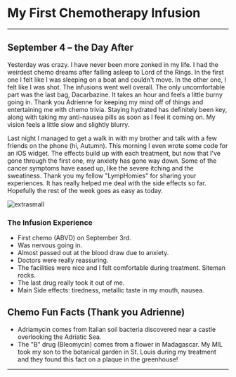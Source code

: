 # My First Chemotherapy Infusion

---

## **September 4 – the Day After**

Yesterday was crazy. I have never been more zonked in my life.
I had the weirdest chemo dreams after falling asleep to Lord of the Rings. In the first one I felt like I was sleeping on a boat and couldn't move. In the other one, I felt like I was shot.
The infusions went well overall. The only uncomfortable part was the last bag, Dacarbazine. It takes an hour
and feels a little burny going in. Thank you Adrienne for keeping my mind off of things and entertaining me with chemo trivia. Staying hydrated has definitely been
key, along with taking my anti-nausea pills as soon as I feel it coming on.
My vision feels a little slow and slightly blurry.

Last night I managed to get a walk in with my brother and talk with a few friends on the phone (hi, Autumn).
This morning I even wrote some code for an iOS widget. The
effects build up with each treatment, but now that I've gone through the
first one, my anxiety has gone way down. Some of the cancer
symptoms have eased up, like the severe itching and the sweatiness. Thank you my fellow "LympHomies" for sharing your experiences. It has really helped me deal with the side effects so far. Hopefully the rest of the week goes as easy as today.

![extrasmall](https://encrypted-tbn0.gstatic.com/images?q=tbn:ANd9GcTsVnLgMS3iRb85NHevJQXhJx6u6MkBSodoXQ&s/)

### The Infusion Experience

- First chemo (ABVD) on September 3rd.
- Was nervous going in.
- Almost passed out at the blood draw due to anxiety.
- Doctors were really reassuring.
- The facilities were nice and I felt comfortable during treatment. Siteman rocks.
- The last drug really took it out of me.
- Main Side effects: tiredness, metallic taste in my mouth, nausea.

## Chemo Fun Facts (Thank you Adrienne)

- Adriamycin comes from Italian soil bacteria discovered near a castle overlooking the Adriatic Sea.
- The "B" drug (Bleomycin) comes from a flower in Madagascar. My MIL took my son to the botanical garden in St. Louis during my treatment and they found this fact on a plaque in the greenhouse!

---
